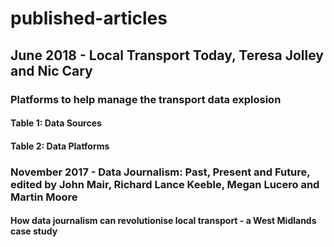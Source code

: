 # published-articles
## June 2018 - Local Transport Today, Teresa Jolley and Nic Cary
### Platforms to help manage the transport data explosion
#### Table 1: Data Sources
#### Table 2: Data Platforms
### November 2017 - Data Journalism: Past, Present and Future, edited by John Mair, Richard Lance Keeble, Megan Lucero and Martin Moore
#### How data journalism can revolutionise local transport - a West Midlands case study

